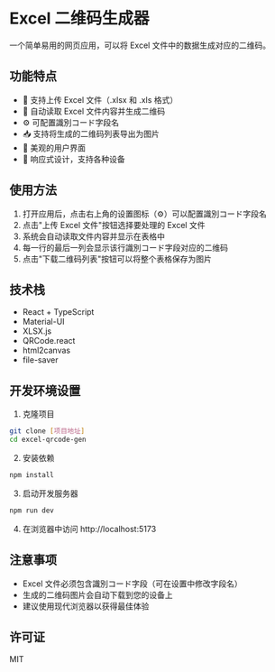 # Excel 二维码生成器

一个简单易用的网页应用，可以将 Excel 文件中的数据生成对应的二维码。

## 功能特点

- 📄 支持上传 Excel 文件（.xlsx 和 .xls 格式）
- 🔄 自动读取 Excel 文件内容并生成二维码
- ⚙️ 可配置識別コード字段名
- 📥 支持将生成的二维码列表导出为图片
- 🎨 美观的用户界面
- 📱 响应式设计，支持各种设备

## 使用方法

1. 打开应用后，点击右上角的设置图标（⚙️）可以配置識別コード字段名
2. 点击"上传 Excel 文件"按钮选择要处理的 Excel 文件
3. 系统会自动读取文件内容并显示在表格中
4. 每一行的最后一列会显示该行識別コード字段对应的二维码
5. 点击"下载二维码列表"按钮可以将整个表格保存为图片

## 技术栈

- React + TypeScript
- Material-UI
- XLSX.js
- QRCode.react
- html2canvas
- file-saver

## 开发环境设置

1. 克隆项目
```bash
git clone [项目地址]
cd excel-qrcode-gen
```

2. 安装依赖
```bash
npm install
```

3. 启动开发服务器
```bash
npm run dev
```

4. 在浏览器中访问 http://localhost:5173

## 注意事项

- Excel 文件必须包含識別コード字段（可在设置中修改字段名）
- 生成的二维码图片会自动下载到您的设备上
- 建议使用现代浏览器以获得最佳体验

## 许可证

MIT
